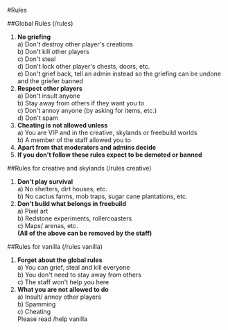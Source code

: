 #Rules

##Global Rules (/rules)

1. **No griefing**  
 a) Don't destroy other player's creations  
 b) Don't kill other players  
 c) Don't steal  
 d) Don't lock other player's chests, doors, etc.  
 e) Don't grief back, tell an admin instead so the griefing can be undone and the griefer banned  
2. **Respect other players**  
 a) Don't insult anyone  
 b) Stay away from others if they want you to  
 c) Don't annoy anyone (by asking for items, etc.)  
 d) Don't spam  
3. **Cheating is not allowed unless**  
 a) You are VIP and in the creative, skylands or freebuild worlds  
 b) A member of the staff allowed you to  
4. **Apart from that moderators and admins decide**  
5. **If you don't follow these rules expect to be demoted or banned**

##Rules for creative and skylands (/rules creative)  
1. **Don't play survival**  
 a) No shelters, dirt houses, etc.  
 b) No cactus farms, mob traps, sugar cane plantations, etc.  
2. **Don't build what belongs in freebuild**  
 a) Pixel art  
 b) Redstone experiments, rollercoasters  
 c) Maps/ arenas, etc.  
**(All of the above can be removed by the staff)**  

##Rules for vanilla (/rules vanilla)  
1. **Forget about the global rules**  
 a) You can grief, steal and kill everyone  
 b) You don't need to stay away from others  
 c) The staff won't help you here  
2. **What you are not allowed to do**  
 a) Insult/ annoy other players  
 b) Spamming  
 c) Cheating  
Please read /help vanilla